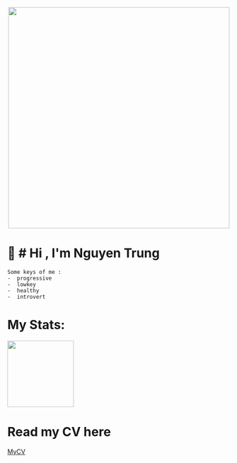 
<p align="center">
  <img src="https://user-images.githubusercontent.com/74038190/225813708-98b745f2-7d22-48cf-9150-083f1b00d6c9.gif" width="500">
</p>

# 💫 # Hi , I'm Nguyen Trung
    Some keys of me : 
    -  progressive
    -  lowkey
    -  healthy
    -  introvert

# My Stats:

<img height="150px" src="https://github-readme-stats.vercel.app/api/top-langs/?username=jkay-kmm&show_icons=true&layout=compact&langs_count=6&hide_title=true&hide_border=true&theme=graywhite" /></a>
# Read my CV here
[MyCV](https://github.com/jkay-kmm/jkay-kmm/raw/main/Fresher_Flutter_Developer.pdf)


